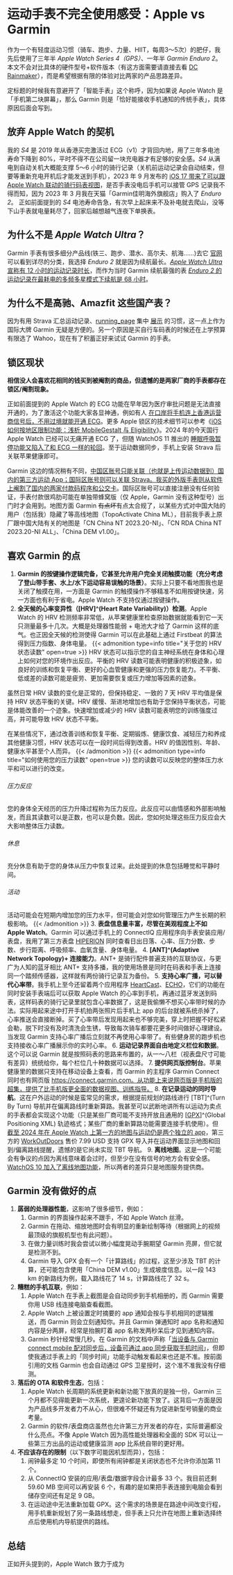 # 运动手表不完全使用感受：Apple vs Garmin


作为一个有轻度运动习惯（骑车、跑步、力量、HIIT，每周3～5次）的肥仔，我先后使用了三年半 *Apple Watch Series 4（GPS）*、一年半 *Garmin Enduro 2*。本文不会对比具体的硬件型号+软件版本（有这方面需要请直接去看 [DC Rainmaker](https://www.dcrainmaker.com)），而是希望根据有限的体验对比两家的产品思路差异。

定标题的时候我有意避开了「智能手表」这个称呼，因为如果说 Apple Watch 是「手机第二块屏幕」，那么 Garmin 则是「恰好能接收手机通知的传统手表」，具体原因后面会写到。

## 放弃 Apple Watch 的契机

我的 *S4* 是 2019 年从香港买完激活过 ECG（v1）才背回内地，用了三年多电池寿命下降到 80%，平时不得不在公司留一块充电器才有足够的安全感。*S4* 从满电到自动关机大概能支撑 5～6 小时的骑行记录（关机前运动记录会自动结束，但要等重新充电开机后才能发送到手机），2023 年 9 月发布的 [iOS 17 带来了可以跟 Apple Watch 联动的骑行码表视图](https://support.apple.com/zh-cn/guide/watch/apd4cbc876c7/10.0/watchos/10.0)，是否手表没电后手机可以接管 GPS 记录我不得而知，因为 2023 年 3 月我在天猫「Garmin佳明海外旗舰店」购入了 *Enduro 2*。 正如前面提到的 *S4* 电池寿命告急，有次早上起床来不及补电就去爬山，没等下山手表就电量耗尽了，回家后越想越气连夜下单换表。

## 为什么不是 *Apple Watch Ultra*？

Garmin 手表有很多细分产品线(铁三、跑步、潜水、高尔夫、航海……)去它 [官网](https://www.garmin.com.cn/products/wearables/?cat=watches) 可以看到详尽的分类，我选择 *Enduro 2* 就是因为续航最长。[*Apple Watch Ultra* 宣称有 12 小时的运动记录时长](https://www.apple.com.cn/watch/battery)，而作为当时 Garmin 续航最强的表 [*Enduro 2* 的运动记录在最耗电的多频多星模式下续航是 68 小时](https://www.garmin.com.cn/products/wearables/enduro-2/#specsTab)。

## 为什么不是高驰、Amazfit 这些国产表？

因为有用 Strava 汇总运动记录、[running_page](https://github.com/yihong0618/running_page) 集中 [展示](https://biking.xuchunqiu.com) 的习惯，这一点上作为国际大牌 Garmin 无疑是方便的。另一个原因是买自行车码表的时候还在上学预算有限选了 Wahoo，现在有了积蓄正好来试试 Garmin 的手表。

## 锁区现状

**相信没人会喜欢花相同的钱买到被阉割的商品，但遗憾的是两家厂商的手表都存在锁区/阉割现象。**

正如前面提到的 Apple Watch 的 ECG 功能在早年因为医疗审批问题是无法直接开通的，为了激活这个功能大家各显神通，例如有人 [在口岸将手机连上香港运营商信号后，不用过境就能开通 ECG](https://v2ex.com/t/710861)。更多 Apple 锁区的技术细节可以参考《[iOS 如何按地区限制功能：浅析 MobileGestalt 与 Eligibility](https://sspai.com/prime/story/ios-feature-region-lock)》。2024 年的今天国行 Apple Watch 已经可以无痛开通 ECG 了，但随 WatchOS 11 推出的 [睡眠呼吸暂停功能又陷入了和 ECG 一样的轮回](https://www.v2ex.com/t/1075937)。至于运动数据同步，手机上安装 Strava 后关联苹果健康即可。

Garmin 这边的情况稍有不同，[中国区账号只能关联（也就是上传运动数据到）国内的第三方运动 App；国际区账号则可以关联 Strava。我买的外版手表则从软件上阉割了国内的两家付款码程序和公交卡](https://dailysync.vyzt.dev/docs/%E6%88%91%E5%BA%94%E8%AF%A5%E4%BD%BF%E7%94%A8%E5%9B%BD%E9%99%85%E5%8C%BA%E8%BF%98%E6%98%AF%E4%B8%AD%E5%9B%BD%E5%8C%BA)。国际区账号可以直接注册没有任何验证，手表付款很鸡肋可能在单独带蜂窝版（仅 Apple，Garmin 没有这种型号）出门时才会用到。地图方面 Garmin ~~有点坏~~有点太合规了，以某些方式对中国大陆的用户（包括我）隐藏了等高线地图（TopoActivate China ML），目前我手表上原厂跟中国大陆有关的地图是「CN China NT 2023.20-NI」、「CN RDA China NT 2023.20-NI ALL」、「China DEM v1.00」。

## 喜欢 Garmin 的点

1. **Garmin 的按键操作逻辑完备，它甚至允许用户完全关闭触摸功能（充分考虑了登山带手套、水上/水下运动容易误触的场景）**。实际上只要不看地图我也是关闭了触摸在用，一方面是 Garmin 的触摸操作不够精准不如用按键快速，另一方面也有利于省电。Apple Watch 不支持仅通过按键操作。
2. **全天候的心率变异性（[HRV]^(Heart Rate Variability)）检测**。Apple Watch 的 HRV 检测频率非常低，从苹果健康里检查原始数据就能看到它一天只测量最多十几次。大概是处理器性能弱 + 电池大才给了 Garmin 这样的底气。也正因全天候的检测使得 Garmin 可以在此基础上通过 Firstbeat 的算法得到压力指数、身体电量。
{{< admonition type=info title="关于您的 HRV 状态读数" open=true >}}
HRV 状态可以指示您的自主神经系统在身体和心理上如何对您的环境作出反应。平衡的 HRV 读数可能表明健康的积极迹象，如良好的训练和恢复平衡、更好的心血管健康和更强的压力恢复能力。不平衡、低或差的读数可能是疲劳、更加需要恢复或压力增加等因素的迹象。

虽然日常 HRV 读数的变化是正常的，但保持稳定、一致的 7 天 HRV 平均值是保持 HRV 状态平衡的关键。HRV 缓慢、渐进地增加也有助于您保持平衡状态，可能是体能改善的一个迹象。快速增加或减少的 HRV 读数可能表明您的训练强度过高，并可能导致 HRV 状态不平衡。

在某些情况下，通过改善训练和恢复平衡、定期锻炼、健康饮食、减轻压力和养成其他健康习惯，HRV 状态可以在一段时间后得到改善。HRV 的值因性别、年龄、健康水平甚至个人而异。
{{< /admonition >}}
{{< admonition type=info title="如何使用您的压力读数" open=true >}}
您的读数可以反映您的整体压力水平和可以进行的改变。

###### 压力反应

您的身体全天经历的压力升降过程称为压力反应。此反应可以由情感和外部影响触发，而且其读数可以是正数，也可以是负数。因此，您如何处理这些压力反应会大大影响整体压力读数。

###### 休息

充分休息有助于您的身体从压力中恢复过来。此处提到的休息包括睡觉和平静时间。

###### 活动

活动可能会在短期内增加您的压力水平，但可能会对您如何管理压力产生长期的积极影响。
{{< /admonition >}}
3. **表盘信息量丰富，尽管在美观程度上不如 Apple Watch**。Garmin 可以通过手机上的 ConnectIQ 应用程序向手表安装应用/表盘，我用了第三方表盘 [HIPERION](https://apps.garmin.com/apps/034dc8d6-c695-4cbc-9193-ff2375e1e4e0) 同时查看日出日落、心率、压力分数、步数、步行距离、呼吸频率、血氧含量、身体电量。
4. **[ANT]^(Adaptive Network Topology)+ 连接能力**。ANT+ 是骑行配件普遍支持的互联协议，与更广为人知的蓝牙相比 ANT+ 支持多播，我的使用场景是同时在码表和手表上连接同一个踏频传感器，这样就有两份骑行记录互为备份。
5. **支持心率广播，可以替代心率带**。我手机上至今还留着两个应用程序 [HeartCast](https://apps.apple.com/us/app/heartcast-heart-rate-monitor/id1499771124)、[ECHO](https://apps.apple.com/us/app/echo-watch-heart-rate-monitor/id1494679144)，它们的功能在同时安装手表端后可以获取 Apple Watch 的心率到手机，再通过蓝牙发送到码表，这样码表的骑行记录里就包含心率数据了，这是我偷懒不想买心率带时候的办法。实际用起来途中打开手机拍两张照片后手机上 app 的后台就被系统杀掉了，心率推送会直接断掉。买了心率带后发现用起来也不够完美，穿上时把握不好松紧会勒，脱下时没有及时清洗会生锈，导致每次骑车都要花更多时间做好心理建设。当发现 Garmin 支持心率广播后立刻就不再使用心率带了。有些健身房的跑步机也支持接收心率广播展示你的实时心率。
6. **运动记录界面自由地定义栏位和数据**。这个可以说 Garmin 就是按照码表的思路来布置的，从一～八栏（视表盘尺寸可能有差异）统统给你，每个栏位几十种数据可以选择。
7. **提供网页版控制台**。苹果健康里的数据只支持在移动设备上查看，而 Garmin 的主程序 Garmin Connect 同时也有网页版 https://connect.garmin.com。从功能上来说网页版是手机版的超集，提供了比手机版更全面的数据视图、训练指导。
8. **在记录运动的同时导航**。这在户外运动的时候是蛮常见的需求，根据提前规划的路线进行 [TBT]^(Turn By Turn) 导航并在偏离路线时重新算路。我甚至可以武断地讲所有以运动为卖点的手表都会实现这个功能（只是某些厂商可能不支持开放且通用的 [[GPX](https://www.topografix.com/gpx.asp)]^(Global Positioning XML) 轨迹格式；某些厂商的重新算路功能需要连接手机使用）。但 [截至 2024 年在 Apple Watch 上第一方的地图与运动仍是两个独立的 app](https://discussionschinese.apple.com/thread/254872040?sortBy=rank)，第三方的 [WorkOutDoors](https://apps.apple.com/us/app/workoutdoors/id1241909999) 售价 7.99 USD 支持 GPX 导入并在运动界面显示地图和回到/偏离路线提醒，遗憾的是它尚未实现 TBT 导航。
9. **离线地图**。这是一个可能会有争议的点因为离线意味着会过时，但至少在没有信号的地方会有安全感。[WatchOS 10 加入了离线地图功能](https://support.apple.com/zh-sg/guide/watch/apd0111bf788/10.0/watchos/10.0)，所以两者的差异只是地图服务提供商。

## Garmin 没有做好的点
1. **孱弱的处理器性能**，这影响了很多细节，例如：
    1. Garmin 的界面操作起来不跟手，不如 Apple Watch 丝滑。
    2. Garmin 在拖动、缩放地图时会有明显的重新绘制等待（根据网上的视频最顶级的旗舰机型也有此问题）。
    3. 在做力量训练时我会尝试以微小幅度晃动手腕期望 Garmin 亮屏，但它就是检测不到。
    4. Garmin 导入 GPX 会有一个「计算路线」的过程，这至少涉及 TBT 的计算，还可能包含使用「China DEM v1.00」生成坡度信息。以一段 143 km 的新路线为例，载入路线花了 14 s，计算路线花了 32 s。
2. **糟糕的手机互联**，例如：
    1. Apple Watch 在手表上截图是会自动同步到手机相册的，而 Garmin 需要你用 USB 线连接电脑查看截图。
    2. Apple Watch 上被设置定时摘要的 app 通知会按与手机相同的逻辑推送，而 Garmin 则会立刻通知你。并且 Garmin 弹通知时 app 名称和通知内容是分两屏，经常是抬腕盯着 app 名称发两秒呆后才见到通知内容。
    3. Garmin 秒针经常慢几秒。在 Garmin 的文档中声称「[当设备与 Garmin connect mobile 配对同步后，设备可通过 app 同步获取手机时间](https://support.garmin.com/zh-CN/?faq=uXR3bWcLnq6465i9tYA5iA)」，但即使我通过手表上的「同步时间」功能手动触发看起来也还是不准。按前面引用的文档 Garmin 也会自动通过 GPS 卫星授时，这个准不准我没有仔细测。
3. **落后的 OTA 和软件生态**，包括：
    1. Apple Watch 长周期的系统更新和新功能下放真的是独一份，Garmin 三个月都不见得能更新一次系统，更遑论新功能下放了。这背后一方面是因为产品线多开发者力不从心，但很难不怀疑还有为促进新型号销量的商业考量。
    2. Garmin 的软件/表盘商店虽然也允许第三方开发者的存在，实际普遍都没什么亮点。不像 Apple Watch 因为高性能处理器和全面的 SDK 可以让一些第三方出品的运动或健康监测 app 比系统自带的更好用。
4. **不应该存在的限制**（以下数字可能因机型而异），包括：
    1. 闹钟最多定 10 个时间，即使所有闹钟都是关闭状态也不允许你添加第 11 个。
    2. 从 ConnectIQ 安装的应用/表盘/数据字段合计最多 33 个。我目前还剩 59.60 MB 空间可以再安装 6 个，有趣的是如果把手表连接到电脑会看到储存空间还有足足 9 GB。
    3. 在运动途中无法重新加载 GPX。这个需求的场景是在路途中间改变行程，用手机重新规划了另一条路线想走，但手表上只允许在地图上重新选择终点后使用机内导航提供的路线。

## 总结

正如开头提到的，Apple Watch 致力于成为

